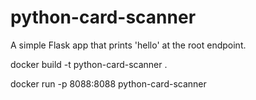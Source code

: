 # python-card-scanner
A simple Flask app that prints 'hello' at the root endpoint.

docker build -t python-card-scanner .

docker run -p 8088:8088 python-card-scanner